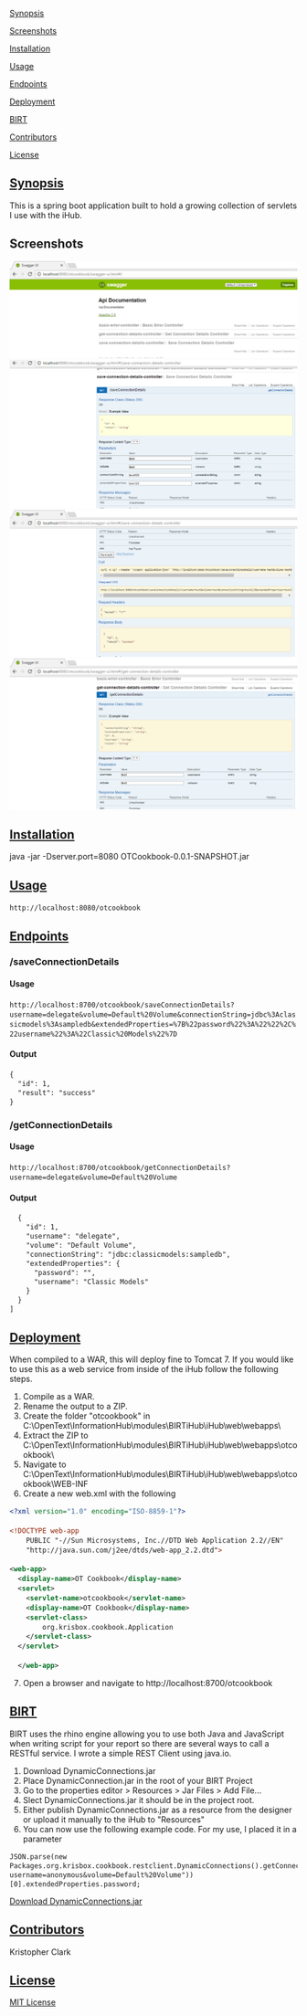 [Synopsis](#synopsis)

[Screenshots](#screenshots)

[Installation](#installation)

[Usage](#usage)

[Endpoints](#endpoints)

[Deployment](#deployment)

[BIRT](#birt)

[Contributors](#contributors)

[License](#license)

## [Synopsis](#synopsis)

This is a spring boot application built to hold a growing collection of servlets I use with the iHub.

## Screenshots
![alt tag](https://github.com/kclark-jenkins/OTCookbook/blob/master/Screenshots/swag1.png)
![alt tag](https://github.com/kclark-jenkins/OTCookbook/blob/master/Screenshots/swag2.png)
![alt tag](https://github.com/kclark-jenkins/OTCookbook/blob/master/Screenshots/swag3.png)
![alt tag](https://github.com/kclark-jenkins/OTCookbook/blob/master/Screenshots/swag4.png)

## [Installation](#installation)

java -jar -Dserver.port=8080 OTCookbook-0.0.1-SNAPSHOT.jar

## [Usage](#usage)

`http://localhost:8080/otcookbook`

## [Endpoints](#endpoints)

### /saveConnectionDetails

#### Usage

`http://localhost:8700/otcookbook/saveConnectionDetails?username=delegate&volume=Default%20Volume&connectionString=jdbc%3Aclassicmodels%3Asampledb&extendedProperties=%7B%22password%22%3A%22%22%2C%22username%22%3A%22Classic%20Models%22%7D`

#### Output

```
{
  "id": 1,
  "result": "success"
}
```

### /getConnectionDetails

#### Usage

`http://localhost:8700/otcookbook/getConnectionDetails?username=delegate&volume=Default%20Volume`

#### Output

```json[
  {
    "id": 1,
    "username": "delegate",
    "volume": "Default Volume",
    "connectionString": "jdbc:classicmodels:sampledb",
    "extendedProperties": {
      "password": "",
      "username": "Classic Models"
    }
  }
]
```

## [Deployment](#deployment)

When compiled to a WAR, this will deploy fine to Tomcat 7.  If you would like to use this as a web service from inside of the iHub follow the following steps.

1. Compile as a WAR.
2. Rename the output to a ZIP.
3. Create the folder "otcookbook" in C:\OpenText\InformationHub\modules\BIRTiHub\iHub\web\webapps\
4. Extract the ZIP to C:\OpenText\InformationHub\modules\BIRTiHub\iHub\web\webapps\otcookbook\
5. Navigate to C:\OpenText\InformationHub\modules\BIRTiHub\iHub\web\webapps\otcookbook\WEB-INF
6. Create a new web.xml with the following

```xml
<?xml version="1.0" encoding="ISO-8859-1"?>

<!DOCTYPE web-app
    PUBLIC "-//Sun Microsystems, Inc.//DTD Web Application 2.2//EN"
    "http://java.sun.com/j2ee/dtds/web-app_2.2.dtd">

<web-app>
  <display-name>OT Cookbook</display-name>
  <servlet>
    <servlet-name>otcookbook</servlet-name>
    <display-name>OT Cookbook</display-name>
    <servlet-class>
        org.krisbox.cookbook.Application
    </servlet-class>
  </servlet>

  </web-app>
```

7. Open a browser and navigate to http://localhost:8700/otcookbook

## [BIRT](#birt)
BIRT uses the rhino engine allowing you to use both Java and JavaScript when writing script for your report so there are several ways to call a RESTful service.  I wrote a simple REST Client using java.io.  

1. Download DynamicConnections.jar
2. Place DynamicConnection.jar in the root of your BIRT Project
3. Go to the properties editor > Resources > Jar Files > Add File...
4. Slect DynamicConnections.jar it should be in the project root.
5. Either publish DynamicConnections.jar as a resource from the designer or upload it manually to the iHub to "Resources"
6. You can now use the following example code.  For my use, I placed it in a parameter

```
JSON.parse(new Packages.org.krisbox.cookbook.restclient.DynamicConnections().getConnectionDetails("http://localhost:8700/otcookbook/getConnectionDetails?username=anonymous&volume=Default%20Volume"))[0].extendedProperties.password;
```

[Download DynamicConnections.jar](https://github.com/kclark-jenkins/OTCookbook/releases)

## [Contributors](#contributors)

Kristopher Clark

## [License](#license)

[MIT License](https://github.com/kclark-jenkins/OTCookbook/blob/master/LICENSE)
